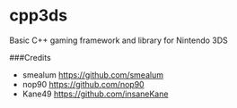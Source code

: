 cpp3ds
======

Basic C++ gaming framework and library for Nintendo 3DS

###Credits
- smealum https://github.com/smealum
- nop90 https://github.com/nop90
- Kane49 https://github.com/insaneKane
